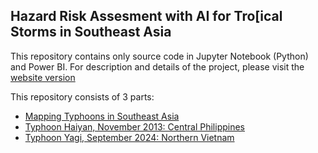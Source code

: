 ## Hazard Risk Assesment with AI for Tro[ical Storms in Southeast Asia
This repository contains only source code in Jupyter Notebook (Python) and Power BI. For description and details of the project, please visit the [website version](https://sites.google.com/view/salmiah-ls/home#h.em82epcfyhb8)


This repository consists of 3 parts:
- [Mapping Typhoons in Southeast Asia](https://github.com/salmiah-ls/Hazard-Risk-Assesment-with-AI-for-Tropical-Storms-in-Southeast-Asia/tree/main/Mapping-Typhoons)
- [Typhoon Haiyan, November 2013: Central Philippines](https://github.com/salmiah-ls/Hazard-Risk-Assesment-with-AI-for-Tropical-Storms-in-Southeast-Asia/tree/main/Haiyan-Philippines-2013)
- [Typhoon Yagi, September 2024: Northern Vietnam](https://github.com/salmiah-ls/Hazard-Risk-Assesment-with-AI-for-Tropical-Storms-in-Southeast-Asia/tree/main/Yagi-Vietnam-2024)




  
